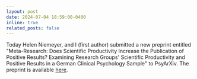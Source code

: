 ```yaml
---
layout: post
date: 2024-07-04 18:59:00-0400
inline: true
related_posts: false
---
```


Today Helen Niemeyer, and I (first author) submitted a new preprint entitled "Meta-Research: Does Scientific Productivity Increase the Publication of Positive Results? Examining Research Groups' Scientific Productivity and Positive Results in a German Clinical Psychology Sample" to PsyArXiv. The preprint is available [here](https://osf.io/preprints/psyarxiv/8ncbx).